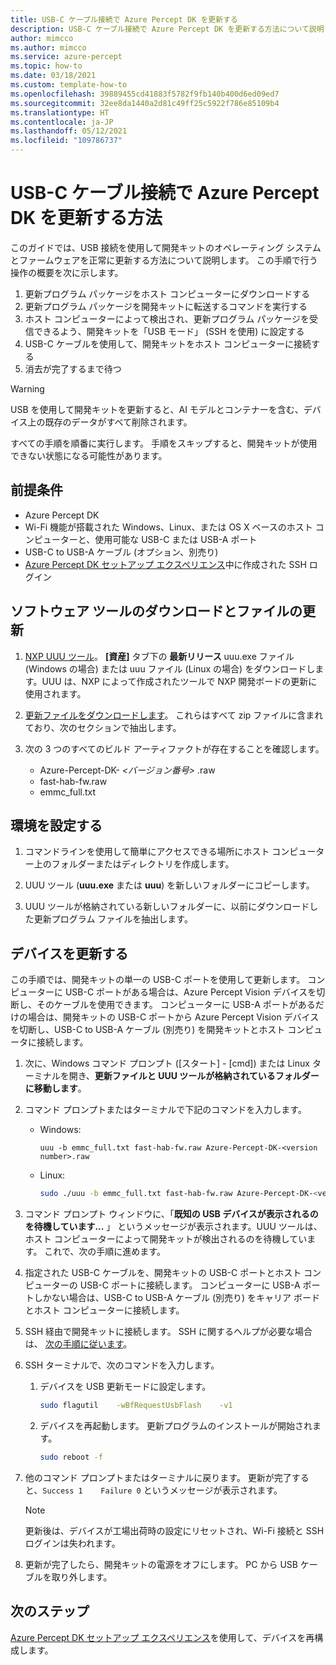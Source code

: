 ```yaml
---
title: USB-C ケーブル接続で Azure Percept DK を更新する
description: USB-C ケーブル接続で Azure Percept DK を更新する方法について説明します
author: mimcco
ms.author: mimcco
ms.service: azure-percept
ms.topic: how-to
ms.date: 03/18/2021
ms.custom: template-how-to
ms.openlocfilehash: 39889455cd41883f5782f9fb140b400d6ed09ed7
ms.sourcegitcommit: 32ee8da1440a2d81c49ff25c5922f786e85109b4
ms.translationtype: HT
ms.contentlocale: ja-JP
ms.lasthandoff: 05/12/2021
ms.locfileid: "109786737"
---
```

# <a name="how-to-update-azure-percept-dk-over-a-usb-c-cable-connection"></a>USB-C ケーブル接続で Azure Percept DK を更新する方法

このガイドでは、USB 接続を使用して開発キットのオペレーティング システムとファームウェアを正常に更新する方法について説明します。 この手順で行う操作の概要を次に示します。
1. 更新プログラム パッケージをホスト コンピューターにダウンロードする
1. 更新プログラム パッケージを開発キットに転送するコマンドを実行する
1. ホスト コンピューターによって検出され、更新プログラム パッケージを受信できるよう、開発キットを「USB モード」 (SSH を使用) に設定する
1. USB-C ケーブルを使用して、開発キットをホスト コンピューターに接続する
1. 消去が完了するまで待つ

> [!WARNING]
> USB を使用して開発キットを更新すると、AI モデルとコンテナーを含む、デバイス上の既存のデータがすべて削除されます。
>
> すべての手順を順番に実行します。 手順をスキップすると、開発キットが使用できない状態になる可能性があります。


## <a name="prerequisites"></a>前提条件

- Azure Percept DK
- Wi-Fi 機能が搭載された Windows、Linux、または OS X ベースのホスト コンピューターと、使用可能な USB-C または USB-A ポート
- USB-C to USB-A ケーブル (オプション、別売り)
- [Azure Percept DK セットアップ エクスペリエンス](./quickstart-percept-dk-set-up.md)中に作成された SSH ログイン

## <a name="download-software-tools-and-update-files"></a>ソフトウェア ツールのダウンロードとファイルの更新

1. [NXP UUU ツール](https://github.com/NXPmicro/mfgtools/releases)。 **[資産]** タブ下の **最新リリース** uuu.exe ファイル (Windows の場合) または uuu ファイル (Linux の場合) をダウンロードします。UUU は、NXP によって作成されたツールで NXP 開発ボードの更新に使用されます。

1. [更新ファイルをダウンロードします](https://go.microsoft.com/fwlink/?linkid=2155734)。 これらはすべて zip ファイルに含まれており、次のセクションで抽出します。

1. 次の 3 つのすべてのビルド アーティファクトが存在することを確認します。
    - Azure-Percept-DK- *&lt;バージョン番号&gt;* .raw
    - fast-hab-fw.raw
    - emmc_full.txt

## <a name="set-up-your-environment"></a>環境を設定する

1. コマンドラインを使用して簡単にアクセスできる場所にホスト コンピューター上のフォルダーまたはディレクトリを作成します。

1. UUU ツール (**uuu.exe** または **uuu**) を新しいフォルダーにコピーします。

1. UUU ツールが格納されている新しいフォルダーに、以前にダウンロードした更新プログラム ファイルを抽出します。

## <a name="update-your-device"></a>デバイスを更新する

この手順では、開発キットの単一の USB-C ポートを使用して更新します。  コンピューターに USB-C ポートがある場合は、Azure Percept Vision デバイスを切断し、そのケーブルを使用できます。  コンピューターに USB-A ポートがあるだけの場合は、開発キットの USB-C ポートから Azure Percept Vision デバイスを切断し、USB-C to USB-A ケーブル (別売り) を開発キットとホスト コンピュータに接続します。

1. 次に、Windows コマンド プロンプト ([スタート] - [cmd]) または Linux ターミナルを開き、**更新ファイルと UUU ツールが格納されているフォルダーに移動します**。 

1. コマンド プロンプトまたはターミナルで下記のコマンドを入力します。

    - Windows:

        ```console
        uuu -b emmc_full.txt fast-hab-fw.raw Azure-Percept-DK-<version number>.raw 
        ```

    - Linux:

        ```bash
        sudo ./uuu -b emmc_full.txt fast-hab-fw.raw Azure-Percept-DK-<version number>.raw
        ```

1. コマンド プロンプト ウィンドウに、「**既知の USB デバイスが表示されるのを待機しています...** 」 というメッセージが表示されます。UUU ツールは、ホスト コンピューターによって開発キットが検出されるのを待機しています。 これで、次の手順に進めます。

1. 指定された USB-C ケーブルを、開発キットの USB-C ポートとホスト コンピューターの USB-C ポートに接続します。 コンピューターに USB-A ポートしかない場合は、USB-C to USB-A ケーブル (別売り) をキャリア ボードとホスト コンピューターに接続します。

1. SSH 経由で開発キットに接続します。 SSH に関するヘルプが必要な場合は、 [次の手順に従います](./how-to-ssh-into-percept-dk.md)。

1. SSH ターミナルで、次のコマンドを入力します。

    1. デバイスを USB 更新モードに設定します。

        ```bash
        sudo flagutil    -wBfRequestUsbFlash    -v1
        ```

    1. デバイスを再起動します。 更新プログラムのインストールが開始されます。

        ```bash
        sudo reboot -f
        ```

1. 他のコマンド プロンプトまたはターミナルに戻ります。 更新が完了すると、```Success 1    Failure 0``` というメッセージが表示されます。

    > [!NOTE]
    > 更新後は、デバイスが工場出荷時の設定にリセットされ、Wi-Fi 接続と SSH ログインは失われます。

1. 更新が完了したら、開発キットの電源をオフにします。 PC から USB ケーブルを取り外します。  

## <a name="next-steps"></a>次のステップ

[Azure Percept DK セットアップ エクスペリエンス](./quickstart-percept-dk-set-up.md)を使用して、デバイスを再構成します。
